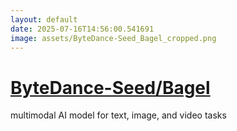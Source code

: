 ```yaml
---
layout: default
date: 2025-07-16T14:56:00.541691
image: assets/ByteDance-Seed_Bagel_cropped.png
---
```


# [ByteDance-Seed/Bagel](https://github.com/ByteDance-Seed/Bagel)

multimodal AI model for text, image, and video tasks
